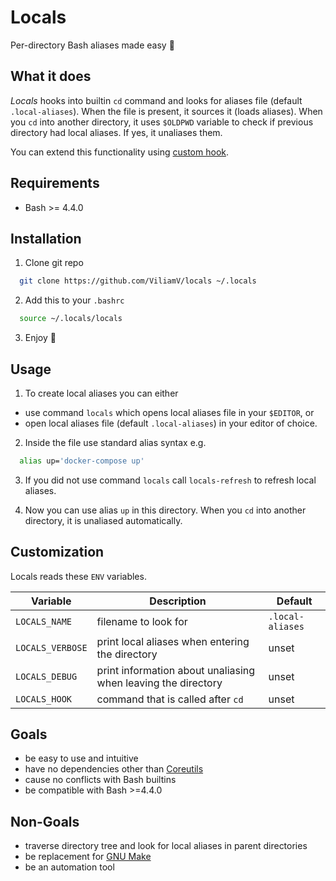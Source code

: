 # Locals
Per-directory Bash aliases made easy :balloon:

## What it does
*Locals* hooks into builtin `cd` command and looks for aliases file (default `.local-aliases`).
When the file is present, it sources it (loads aliases).
When you `cd` into another directory, it uses `$OLDPWD` variable to check if previous directory had local aliases.
If yes, it unaliases them.

You can extend this functionality using [custom hook](#Customization).

## Requirements
- Bash >= 4.4.0

## Installation
1. Clone git repo
  ```sh
    git clone https://github.com/ViliamV/locals ~/.locals
  ```
2. Add this to your `.bashrc`
  ```sh
    source ~/.locals/locals
  ```
3. Enjoy :tada:

## Usage
1. To create local aliases you can either
  - use command `locals` which opens local aliases file in your `$EDITOR`, or
  - open local aliases file (default `.local-aliases`) in your editor of choice.

2. Inside the file use standard alias syntax e.g.
  ```sh
    alias up='docker-compose up'
  ```

3. If you did not use command `locals` call `locals-refresh` to refresh local aliases.

4. Now you can use alias `up` in this directory. When you `cd` into another directory, it is unaliased automatically.

## Customization
Locals reads these `ENV` variables.

| Variable         | Description                                                   | Default          |
| ---------------- | ------------------------------------------------------------- | ---------------- |
| `LOCALS_NAME`    | filename to look for                                          | `.local-aliases` |
| `LOCALS_VERBOSE` | print local aliases when entering the directory               | unset            |
| `LOCALS_DEBUG`   | print information about unaliasing when leaving the directory | unset            |
| `LOCALS_HOOK`    | command that is called after `cd`                             | unset            |

## Goals
- be easy to use and intuitive
- have no dependencies other than [Coreutils](https://www.gnu.org/software/coreutils/)
- cause no conflicts with Bash builtins
- be compatible with Bash >=4.4.0

## Non-Goals
- traverse directory tree and look for local aliases in parent directories
- be replacement for [GNU Make](https://www.gnu.org/software/make/)
- be an automation tool
